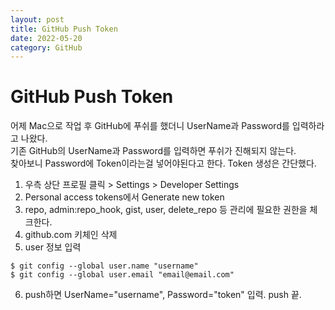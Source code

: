 ```yaml
---
layout: post
title: GitHub Push Token
date: 2022-05-20
category: GitHub
---
```

# GitHub Push Token
어제 Mac으로 작업 후 GitHub에 푸쉬를 했더니 UserName과 Password를 입력하라고 나왔다.     
기존 GitHub의 UserName과 Password를 입력하면 푸쉬가 진해되지 않는다.     
찾아보니 Password에 Token이라는걸 넣어야된다고 한다.
Token 생성은 간단했다.        
1. 우측 상단 프로필 클릭 > Settings > Developer Settings
2. Personal access tokens에서 Generate new token
3. repo, admin:repo_hook, gist, user, delete_repo 등 관리에 필요한 권한을 체크한다.
4. github.com 키체인 삭제
5. user 정보 입력
```
$ git config --global user.name "username"
$ git config --global user.email "email@email.com"
```
6. push하면 UserName="username", Password="token" 입력. push 끝.


